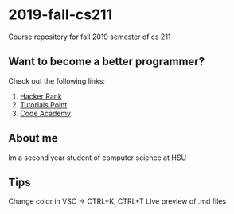 # 2019-fall-cs211
Course repository for fall 2019 semester of cs 211

## Want to become a better programmer?  
Check out the following links:
1. [Hacker Rank](https://www.hackerrank.com/domains/cpp)
2. [Tutorials Point](https://www.tutorialspoint.com/cplusplus/index.htm)
3. [Code Academy](https://www.codecademy.com/learn/learn-c-plus-plus)



## About me
Im a second  year student of computer science at HSU

## Tips
Change color in VSC -> CTRL+K, CTRL+T
LIve preview of .md files 